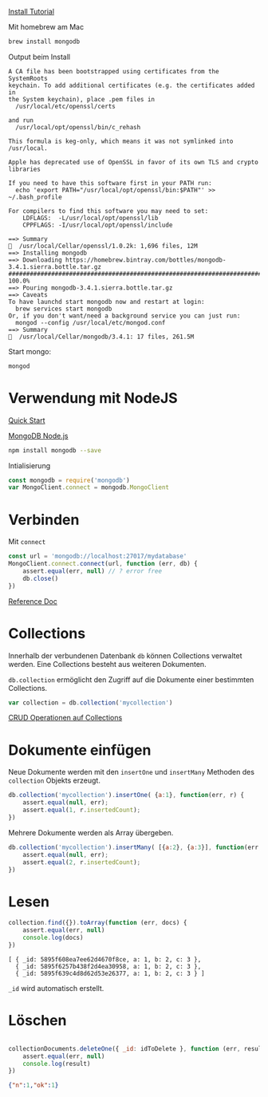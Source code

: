 

[Install Tutorial](https://docs.mongodb.com/manual/tutorial/install-mongodb-on-os-x/)

Mit homebrew am Mac

```bash
brew install mongodb
```

Output beim Install
```
A CA file has been bootstrapped using certificates from the SystemRoots
keychain. To add additional certificates (e.g. the certificates added in
the System keychain), place .pem files in
  /usr/local/etc/openssl/certs

and run
  /usr/local/opt/openssl/bin/c_rehash

This formula is keg-only, which means it was not symlinked into /usr/local.

Apple has deprecated use of OpenSSL in favor of its own TLS and crypto libraries

If you need to have this software first in your PATH run:
  echo 'export PATH="/usr/local/opt/openssl/bin:$PATH"' >> ~/.bash_profile

For compilers to find this software you may need to set:
    LDFLAGS:  -L/usr/local/opt/openssl/lib
    CPPFLAGS: -I/usr/local/opt/openssl/include

==> Summary
🍺  /usr/local/Cellar/openssl/1.0.2k: 1,696 files, 12M
==> Installing mongodb 
==> Downloading https://homebrew.bintray.com/bottles/mongodb-3.4.1.sierra.bottle.tar.gz
######################################################################## 100.0%
==> Pouring mongodb-3.4.1.sierra.bottle.tar.gz
==> Caveats
To have launchd start mongodb now and restart at login:
  brew services start mongodb
Or, if you don't want/need a background service you can just run:
  mongod --config /usr/local/etc/mongod.conf
==> Summary
🍺  /usr/local/Cellar/mongodb/3.4.1: 17 files, 261.5M
```

Start mongo:

```bash
mongod
```

# Verwendung mit NodeJS

[Quick Start](http://mongodb.github.io/node-mongodb-native/2.2/quick-start/)

[MongoDB Node.js](http://mongodb.github.io/node-mongodb-native/2.2/)

```bash
npm install mongodb --save
```

Intialisierung

```javascript
const mongodb = require('mongodb')
var MongoClient.connect = mongodb.MongoClient
```

# Verbinden

Mit `connect`

```javascript
const url = 'mongodb://localhost:27017/mydatabase'
MongoClient.connect.connect(url, function (err, db) {
    assert.equal(err, null) // ? error free
    db.close()
})
```

[Reference Doc](http://mongodb.github.io/node-mongodb-native/2.2/tutorials/connect/)

# Collections

Innerhalb der verbundenen Datenbank `db` können Collections verwaltet werden.
Eine Collections besteht aus weiteren Dokumenten.

`db.collection` ermöglicht den Zugriff auf die Dokumente einer bestimmten Collections.

```javascript
var collection = db.collection('mycollection')
```

[CRUD Operationen auf Collections](http://mongodb.github.io/node-mongodb-native/2.2/tutorials/crud/)

# Dokumente einfügen

Neue Dokumente werden mit den `insertOne` und `insertMany` Methoden des `collection` Objekts erzeugt.

```javascript
db.collection('mycollection').insertOne( {a:1}, function(err, r) {
    assert.equal(null, err);
    assert.equal(1, r.insertedCount);
})
```

Mehrere Dokumente werden als Array übergeben.

```javascript
db.collection('mycollection').insertMany( [{a:2}, {a:3}], function(err, r) {
    assert.equal(null, err);
    assert.equal(2, r.insertedCount);
})
```

# Lesen

```javascript
collection.find({}).toArray(function (err, docs) {
    assert.equal(err, null)
    console.log(docs)
})
```

```
[ { _id: 5895f608ea7ee62d4670f8ce, a: 1, b: 2, c: 3 },
  { _id: 5895f6257b438f2d4ea30958, a: 1, b: 2, c: 3 },
  { _id: 5895f639c4d8d62d53e26377, a: 1, b: 2, c: 3 } ]
```

`_id` wird automatisch erstellt.


# Löschen


```javascript

collectionDocuments.deleteOne({ _id: idToDelete }, function (err, result) {
    assert.equal(err, null)
    console.log(result)
})
```

```json
{"n":1,"ok":1}
```

